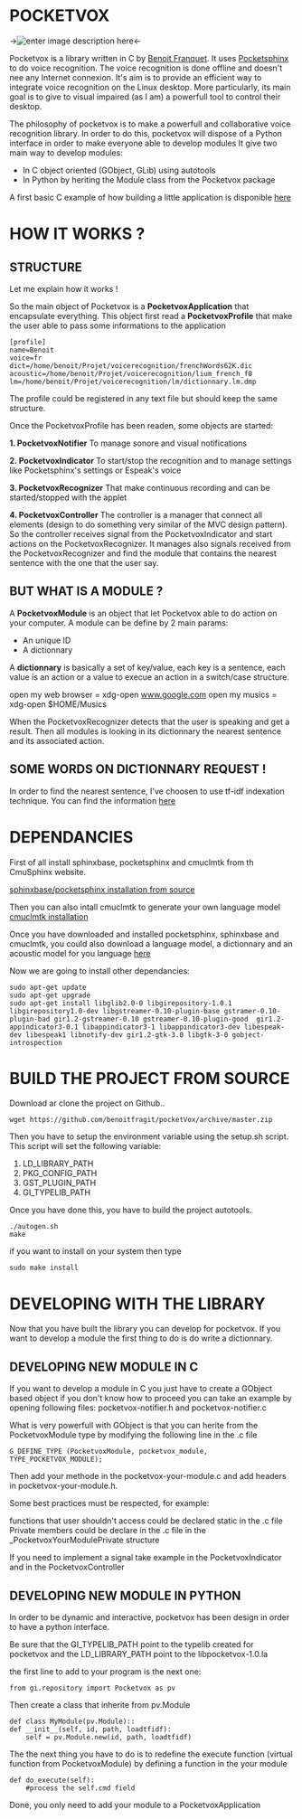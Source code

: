 
**POCKETVOX**
=============
->![enter image description here](https://lh6.googleusercontent.com/-lAbMX8K--nU/VBlPcvFbZRI/AAAAAAAAB1Q/gUlz82rmoYk/s256-no/icons.png)<-

Pocketvox is a library written in C by [Benoit Franquet](https://plus.google.com/117186375453277453598/posts). It uses [Pocketsphinx](http://cmusphinx.sourceforge.net/wiki/tutorialpocketsphinx) to do voice recognition. The voice recognition is done offline and doesn't nee any Internet connexion.  It's aim is to provide an efficient way to integrate voice recognition on the Linux desktop. More particularly, its main goal is to give to visual impaired (as I am) a powerfull tool to control their desktop. 

The philosophy of pocketvox is to make a powerfull and collaborative voice recognition library. In order to do this, pocketvox will dispose of a Python interface in order to make everyone able to develop modules
It give two main way to develop modules:

* In C object oriented (GObject, GLib) using autotools
* In Python by heriting the Module class from the Pocketvox package

A first basic C example of how building a little application is disponible [here](https://github.com/benoitfragit/pocketVox/blob/master/src/main.c)

**HOW IT WORKS ?**
=================

STRUCTURE
--------------

Let me explain how it works !

So the main object of Pocketvox is a **PocketvoxApplication** that encapsulate everything.
This object first read a **PocketvoxProfile** that make the user able to pass some informations to the application

    [profile]
    name=Benoit
    voice=fr
    dict=/home/benoit/Projet/voicerecognition/frenchWords62K.dic
    acoustic=/home/benoit/Projet/voicerecognition/lium_french_f0
    lm=/home/benoit/Projet/voicerecognition/lm/dictionnary.lm.dmp

The profile could be registered in any text file but should keep the same structure.

Once the PocketvoxProfile has been readen, some objects are started:

 **1. PocketvoxNotifier**
 To manage sonore and visual notifications
  
 **2. PocketvoxIndicator**
 To start/stop the recognition and to manage settings like Pocketsphinx's settings or Espeak's voice
 
 **3. PocketvoxRecognizer**
 That make continuous recording and can be started/stopped with the applet

 **4. PocketvoxController**
The controller is a manager that connect all elements (design to do something very similar of the MVC design pattern). So the controller receives signal from the PocketvoxIndicator and start actions on the PocketvoxRecognizer. It manages also signals received from the PocketvoxRecognizer and find the module that contains the nearest sentence with the one that the user say.

BUT WHAT IS A MODULE ?
------------------------------

A **PocketvoxModule** is an object that let Pocketvox able to do action on your computer. A module can be define by 2 main params:

 - An unique ID
 - A dictionnary

A **dictionnary** is basically a set of key/value, each key is a sentence, each value is an action or a value to execue an action in a switch/case structure.

open my web browser = xdg-open www.google.com
open my musics = xdg-open $HOME/Musics

When the PocketvoxRecognizer detects that the user is speaking and get a result. Then all modules is looking in its dictionnary the nearest sentence and its associated action.

SOME WORDS ON DICTIONNARY REQUEST !
--------------------------------------

In order to find the nearest sentence, I've choosen to use tf-idf indexation technique. You can find the information [here](http://stevenloria.com/finding-important-words-in-a-document-using-tf-idf/) 

DEPENDANCIES
============

First of all install sphinxbase, pocketsphinx and cmuclmtk from th CmuSphinx website. 

[sphinxbase/pocketsphinx installation from source](http://cmusphinx.sourceforge.net/wiki/tutorialpocketsphinx)

Then you can also intall cmuclmtk to generate your own language model 
[cmuclmtk  installation](http://cmusphinx.sourceforge.net/wiki/cmuclmtkdevelopment) 

Once you have downloaded and installed pocketsphinx, sphinxbase and cmuclmtk, you could also download a language model, a dictionnary and an acoustic model for you language [here](http://sourceforge.net/projects/cmusphinx/files/Acoustic%20and%20Language%20Models/)

Now we are going to install other dependancies:

    sudo apt-get update
    sudo apt-get upgrade
    sudo apt-get install libglib2.0-0 libgirepository-1.0.1 libgirepository1.0-dev libgstreamer-0.10-plugin-base gstramer-0.10-plugin-bad gir1.2-gstreamer-0.10 gstreamer-0.10-plugin-good  gir1.2-appindicator3-0.1 libappindicator3-1 libappindicator3-dev libespeak-dev libespeak1 libnotify-dev gir1.2-gtk-3.0 libgtk-3-0 gobject-introspection


**BUILD THE PROJECT FROM SOURCE**
=============================

Download ar clone the project on Github..

    wget https://github.com/benoitfragit/pocketVox/archive/master.zip
 
 Then you have to setup the environment variable using the setup.sh script. This script will set the following variable:
 
 1. LD_LIBRARY_PATH
 2. PKG_CONFIG_PATH  
 3. GST_PLUGIN_PATH
 4. GI_TYPELIB_PATH

Once you have done this, you have to build the project autotools.

    ./autogen.sh
    make

if you want to install on your system then type

    sudo make install

**DEVELOPING WITH THE LIBRARY**
===========================

Now that you have built the library you can develop for pocketvox.  If you want to develop a module the first thing to do is do write a dictionnary.

DEVELOPING NEW MODULE IN C
-------------------------------------
If you want to develop a module in C you just have to create a GObject based object if you don't know how to proceed you can take an example by opening following files: pocketvox-notifier.h and pocketvox-notifier.c

What is very powerfull with GObject is that you can herite from the PocketvoxModule type by modifying the following line in the .c file

    G_DEFINE_TYPE (PocketvoxModule, pocketvox_module, TYPE_POCKETVOX_MODULE);

Then add your methode in the pocketvox-your-module.c and add headers in pocketvox-your-module.h.

Some best practices must be respected, for example:

functions that user shouldn't access could be declared static in the .c file
Private members could be declare in the .c file in the _PocketvoxYourModulePrivate structure

If you need to implement a signal take example in the PocketvoxIndicator and in the PocketvoxController


DEVELOPING NEW MODULE IN PYTHON
---------------------------------------------

In order to be dynamic and interactive, pocketvox has been design in order to have a python interface. 

Be sure that the GI_TYPELIB_PATH point to the typelib created for pocketvox and the LD_LIBRARY_PATH point to the libpocketvox-1.0.la

the first line to add to your program is the next one:

`from gi.repository import Pocketvox as pv`

Then create a class that inherite from pv.Module

    def class MyModule(pv.Module)::
	def __init__(self, id, path, loadtfidf):
		self = pv.Module.new(id, path, loadtfidf)
		
The	the next thing you have to do is to redefine the execute function (virtual function from PocketvoxModule) by defining a function in the your module

    def do_execute(self):
    	#process the self.cmd field
	
Done, you only need to add your module to a PocketvoxApplication	
